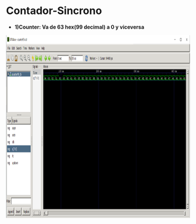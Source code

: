 # Contador-Sincrono

- **1)Counter: Va de 63 hex(99 decimal) a 0 y viceversa** 
<p align="center">
  <img src="https://github.com/EdisonAltamirano/Advanced-Digital-Systems-Laboratory/blob/master/Contador_Sincrono/docs/Contador99.png" width="700" height="500" align="center"/>
</p>

